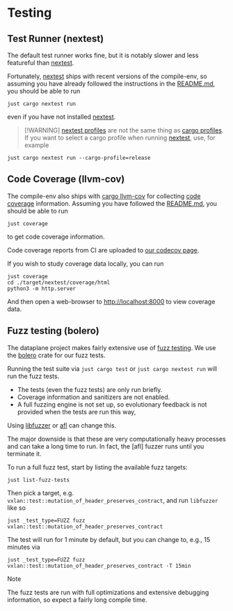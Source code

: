 # Testing

## Test Runner (nextest)

The default test runner works fine, but it is notably slower and less featureful
than [nextest].

Fortunately, [nextest] ships with recent versions of the compile-env, so assuming
you have already followed the instructions in the [README.md](./README.md), you
should be able to run

```shell
just cargo nextest run
```

even if you have not installed [nextest].

> [!WARNING] [nextest profiles] are not the same thing as [cargo profiles].
> If you want to select a cargo profile when running [nextest], use, for example

```shell
just cargo nextest run --cargo-profile=release
```

## Code Coverage (llvm-cov)

The compile-env also ships with [cargo llvm-cov] for collecting
[code coverage](https://en.wikipedia.org/wiki/Code_coverage) information.
Assuming you have followed the [README.md](./README.md), you should be able to run

```shell
just coverage
```

to get code coverage information.

Code coverage reports from CI are uploaded to [our codecov page](https://app.codecov.io/gh/githedgehog/dataplane).

If you wish to study coverage data locally, you can run

```shell
just coverage
cd ./target/nextest/coverage/html
python3 -m http.server
```

And then open a web-browser to [http://localhost:8000](http://localhost:8000) to
view coverage data.

## Fuzz testing (bolero)

The dataplane project makes fairly extensive use of [fuzz testing](https://en.wikipedia.org/wiki/Fuzzing).
We use the [bolero] crate for our fuzz tests.

Running the test suite via `just cargo test` or `just cargo nextest run` will run
the fuzz tests.

- The tests (even the fuzz tests) are only run briefly.
- Coverage information and sanitizers are not enabled.
- A full fuzzing engine is not set up, so evolutionary feedback is not provided
  when the tests are run this way,

Using [libfuzzer](https://llvm.org/docs/LibFuzzer.html) or
[afl](https://github.com/AFLplusplus/AFLplusplus) can change this.

The major downside is that these are very computationally heavy processes and
can take a long time to run.
In fact, the [afl] fuzzer runs until you terminate it.

To run a full fuzz test, start by listing the available fuzz targets:

```shell
just list-fuzz-tests
```

Then pick a target, e.g. `vxlan::test::mutation_of_header_preserves_contract`,
and run `libfuzzer` like so

```shell
just _test_type=FUZZ fuzz vxlan::test::mutation_of_header_preserves_contract
```

The test will run for 1 minute by default, but you can change to, e.g., 15 minutes
via

```shell
just _test_type=FUZZ fuzz vxlan::test::mutation_of_header_preserves_contract -T 15min
```

> [!NOTE]
> The fuzz tests are run with full optimizations and extensive debugging
> information, so expect a fairly long compile time.

[bolero]: https://github.com/camshaft/bolero
[cargo llvm-cov]: https://github.com/taiki-e/cargo-llvm-cov?tab=readme-ov-file#cargo-llvm-cov
[cargo profiles]: https://doc.rust-lang.org/cargo/reference/profiles.html
[nextest profiles]: https://nexte.st/docs/configuration/#profiles
[nextest]: https://nexte.st/
